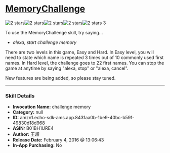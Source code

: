 # [MemoryChallenge](http://alexa.amazon.com/#skills/amzn1.echo-sdk-ams.app.8431aa0b-1be9-40bc-b59f-49830d18d968)
![2 stars](../../images/ic_star_black_18dp_1x.png)![2 stars](../../images/ic_star_black_18dp_1x.png)![2 stars](../../images/ic_star_border_black_18dp_1x.png)![2 stars](../../images/ic_star_border_black_18dp_1x.png)![2 stars](../../images/ic_star_border_black_18dp_1x.png) 3

To use the MemoryChallenge skill, try saying...

* *alexa, start challenge memory*

There are two levels in this game, Easy and Hard.
In Easy level, you will need to state which name is repeated 3 times out of 10 commonly used first names. In Hard level, the challenge goes to 22 first names.
You can stop the game at anytime by saying "alexa, stop" or "alexa, cancel".

New features are being added, so please stay tuned.

***

### Skill Details

* **Invocation Name:** challenge memory
* **Category:** null
* **ID:** amzn1.echo-sdk-ams.app.8431aa0b-1be9-40bc-b59f-49830d18d968
* **ASIN:** B01BH1URE4
* **Author:** 王超
* **Release Date:** February 4, 2016 @ 13:06:43
* **In-App Purchasing:** No
